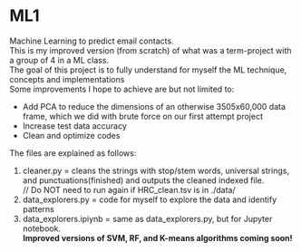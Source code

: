 # ML1
Machine Learning to predict email contacts. <br />
This is my improved version (from scratch) of what was a term-project with a group of 4 in a ML class. <br />
The goal of this project is to fully understand for myself the ML technique, concepts and implementations <br />
Some improvements I hope to achieve are but not limited to:
* Add PCA to reduce the dimensions of an otherwise 3505x60,000 data frame, which we did with brute force on our first attempt project<br />
* Increase test data accuracy
* Clean and optimize codes <br />

The files are explained as follows: <br />
1. cleaner.py = cleans the strings with stop/stem words, universal strings, and punctuations(finished) and outputs the cleaned indexed file. <br />
   // Do NOT need to run again if HRC_clean.tsv is in ./data/ <br />
2. data_explorers.py = code for myself to explore the data and identify patterns <br />
3. data_explorers.ipiynb = same as data_explorers.py, but for Jupyter notebook. <br />
**Improved versions of SVM, RF, and K-means algorithms coming soon!**
